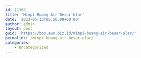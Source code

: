 ```yaml
---
id: 11360
title: 'Mimpi Buang Air Besar Ular'
date: '2023-05-13T05:56:09+00:00'
author: admin
layout: post
guid: 'https://bos.awn.biz.id/mimpi-buang-air-besar-ular/'
permalink: /mimpi-buang-air-besar-ular/
categories:
    - Uncategorized
---
```


